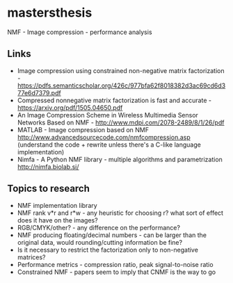 # mastersthesis

NMF - Image compression - performance analysis

## Links
 * Image compression using constrained non-negative matrix factorization - https://pdfs.semanticscholar.org/426c/977bfa62f8018382d3ac69cd6d377e6d7379.pdf
 * Compressed nonnegative matrix factorization is fast and accurate - https://arxiv.org/pdf/1505.04650.pdf
 * An Image Compression Scheme in Wireless Multimedia Sensor Networks Based on NMF - http://www.mdpi.com/2078-2489/8/1/26/pdf
 * MATLAB - Image compression based on NMF http://www.advancedsourcecode.com/nmfcompression.asp (understand the code + rewrite unless there's a C-like language implementation)
 * Nimfa - A Python NMF library - multiple algorithms and parametrization http://nimfa.biolab.si/

## Topics to research
 * NMF implementation library
 * NMF rank v\*r and r\*w - any heuristic for choosing r? what sort of effect does it have on the images?
 * RGB/CMYK/other? - any difference on the performance?
 * NMF producing floating/decimal numbers - can be larger than the original data, would rounding/cutting information be fine?
 * Is it necessary to restrict the factorization only to non-negative matrices?
 * Performance metrics - compression ratio, peak signal-to-noise ratio
 * Constrained NMF - papers seem to imply that CNMF is the way to go
